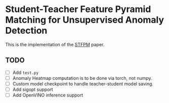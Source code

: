 # Student-Teacher Feature Pyramid Matching for Unsupervised Anomaly Detection

This is the implementation of the [STFPM](https://arxiv.org/pdf/2103.04257.pdf) paper.

## TODO
* [ ] Add `test.py`
* [ ] Anomaly Heatmap computation is to be done via torch, not numpy.
* [ ] Custom model checkpoint to handle teacher-student model saving.
* [ ] Add sigopt support
* [ ] Add OpenVINO inference support
